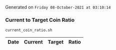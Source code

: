 Generated on `Friday 08-October-2021 at 03:10:14`

### Current to Target Coin Ratio
`current_coin_ratio.sh`

Date|Current|Target|Ratio
---|---|---|---

